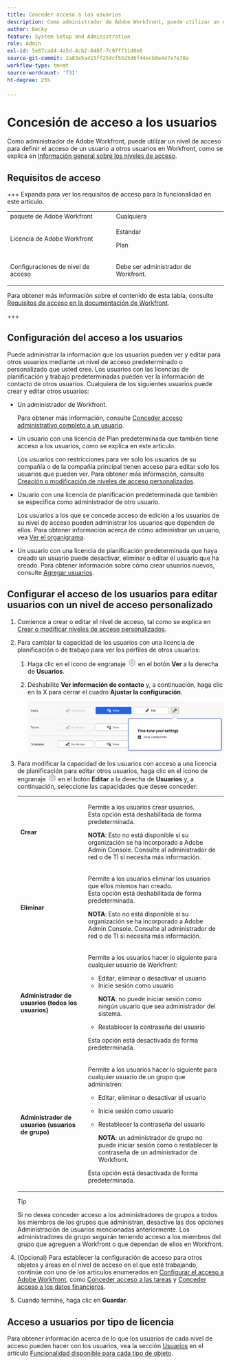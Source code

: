 ```yaml
---
title: Conceder acceso a los usuarios
description: Como administrador de Adobe Workfront, puede utilizar un nivel de acceso para definir el acceso de un usuario a otros usuarios en Workfront.
author: Becky
feature: System Setup and Administration
role: Admin
exl-id: 5e87cad4-4a5d-4cb2-848f-7c97ff11d0e8
source-git-commit: 2a83e5a415ff254cf5525d6f44ecb0e447e7e70a
workflow-type: tm+mt
source-wordcount: '731'
ht-degree: 25%

---
```



# Concesión de acceso a los usuarios

Como administrador de Adobe Workfront, puede utilizar un nivel de acceso para definir el acceso de un usuario a otros usuarios en Workfront, como se explica en [Información general sobre los niveles de acceso](../../../administration-and-setup/add-users/access-levels-and-object-permissions/access-levels-overview.md).

## Requisitos de acceso

+++ Expanda para ver los requisitos de acceso para la funcionalidad en este artículo.

<table style="table-layout:auto"> 
 <col> 
 <col> 
 <tbody> 
  <tr> 
   <td role="rowheader">paquete de Adobe Workfront</td> 
   <td>Cualquiera</td> 
  </tr> 
  <tr> 
   <td role="rowheader">Licencia de Adobe Workfront</td> 
   <td><p>Estándar</p>
   <p>Plan</p></td> 
  </tr> 
  <tr> 
   <td role="rowheader">Configuraciones de nivel de acceso</td> 
   <td> <p>Debe ser administrador de Workfront.</p> </td> 
  </tr> 
 </tbody> 
</table>

Para obtener más información sobre el contenido de esta tabla, consulte [Requisitos de acceso en la documentación de Workfront](/help/quicksilver/administration-and-setup/add-users/access-levels-and-object-permissions/access-level-requirements-in-documentation.md).

+++

## Configuración del acceso a los usuarios

Puede administrar la información que los usuarios pueden ver y editar para otros usuarios mediante un nivel de acceso predeterminado o personalizado que usted cree. Los usuarios con las licencias de planificación y trabajo predeterminadas pueden ver la información de contacto de otros usuarios. Cualquiera de los siguientes usuarios puede crear y editar otros usuarios:

* Un administrador de Workfront.

  Para obtener más información, consulte [Conceder acceso administrativo completo a un usuario](../../../administration-and-setup/add-users/configure-and-grant-access/grant-a-user-full-administrative-access.md).

* Un usuario con una licencia de Plan predeterminada que también tiene acceso a los usuarios, como se explica en este artículo.

  Los usuarios con restricciones para ver solo los usuarios de su compañía o de la compañía principal tienen acceso para editar solo los usuarios que pueden ver. Para obtener más información, consulte [Creación o modificación de niveles de acceso personalizados](../../../administration-and-setup/add-users/configure-and-grant-access/create-modify-access-levels.md).

* Usuario con una licencia de planificación predeterminada que también se especifica como administrador de otro usuario.

  Los usuarios a los que se concede acceso de edición a los usuarios de su nivel de acceso pueden administrar los usuarios que dependen de ellos. Para obtener información acerca de cómo administrar un usuario, vea [Ver el organigrama](../../../people-teams-and-groups/work-directly-with-others/view-the-org-chart.md).

* Un usuario con una licencia de planificación predeterminada que haya creado un usuario puede desactivar, eliminar o editar el usuario que ha creado. Para obtener información sobre cómo crear usuarios nuevos, consulte [Agregar usuarios](../../../administration-and-setup/add-users/create-and-manage-users/add-users.md).

## Configurar el acceso de los usuarios para editar usuarios con un nivel de acceso personalizado

1. Comience a crear o editar el nivel de acceso, tal como se explica en [Crear o modificar niveles de acceso personalizados](../../../administration-and-setup/add-users/configure-and-grant-access/create-modify-access-levels.md).
1. Para cambiar la capacidad de los usuarios con una licencia de planificación o de trabajo para ver los perfiles de otros usuarios:

   1. Haga clic en el icono de engranaje ![](assets/gear-icon-settings.png) en el botón **Ver** a la derecha de **Usuarios**.

   1. Deshabilite **Ver información de contacto** y, a continuación, haga clic en la X para cerrar el cuadro **Ajustar la configuración**.

      ![ajustar la configuración de usuario](assets/fine-tune-users.png)

1. Para modificar la capacidad de los usuarios con acceso a una licencia de planificación para editar otros usuarios, haga clic en el icono de engranaje ![](assets/gear-icon-settings.png) en el botón **Editar** a la derecha de **Usuarios** y, a continuación, seleccione las capacidades que desee conceder:

   <table style="table-layout:auto"> 
    <col> 
    <col> 
    <tbody> 
     <tr> 
      <td role="rowheader"><strong>Crear</strong> </td> 
      <td> <p>Permite a los usuarios crear usuarios.<br>Esta opción está deshabilitada de forma predeterminada.</p> 
     <p><b>NOTA</b>: Esto no está disponible si su organización se ha incorporado a Adobe Admin Console. Consulte al administrador de red o de TI si necesita más información.</p>
        </td>  
     </tr> 
     <tr> 
      <td role="rowheader"><strong>Eliminar</strong> </td> 
      <td> <p> Permite a los usuarios eliminar los usuarios que ellos mismos han creado.<br>Esta opción está deshabilitada de forma predeterminada.</p> <p><b>NOTA</b>: Esto no está disponible si su organización se ha incorporado a Adobe Admin Console. Consulte al administrador de red o de TI si necesita más información.</p> </td> 
     </tr> 
     <tr> 
      <td role="rowheader"><strong>Administrador de usuarios (todos los usuarios)</strong> </td> 
      <td> <p>Permite a los usuarios hacer lo siguiente para cualquier usuario de Workfront:</p> 
       <ul> 
        <li>Editar, eliminar o desactivar el usuario</li> 
        <li>Inicie sesión como usuario<p><b>NOTA</b>: no puede iniciar sesión como ningún usuario que sea administrador del sistema.</p></li> 
        <li>Restablecer la contraseña del usuario</li> 
       </ul> <p>Esta opción está desactivada de forma predeterminada.</p> </td> 
     </tr> 
     <tr> 
      <td role="rowheader"><strong>Administrador de usuarios (usuarios de grupo)</strong> </td> 
      <td> <p>Permite a los usuarios hacer lo siguiente para cualquier usuario de un grupo que administren: 
        <ul>
         <li><p>Editar, eliminar o desactivar el usuario</p></li>
         <li>Inicie sesión como usuario</li>
         <li><p>Restablecer la contraseña del usuario</p><p><b>NOTA</b>: un administrador de grupo no puede iniciar sesión como o restablecer la contraseña de un administrador de Workfront.</p></li>
        </ul><p>Esta opción está desactivada de forma predeterminada.</p></p> </td> 
     </tr> 
    </tbody> 
   </table>

   >[!TIP]
   >
   >Si no desea conceder acceso a los administradores de grupos a todos los miembros de los grupos que administran, desactive las dos opciones Administración de usuarios mencionadas anteriormente. Los administradores de grupo seguirán teniendo acceso a los miembros del grupo que agreguen a Workfront o que dependan de ellos en Workfront.

1. (Opcional) Para establecer la configuración de acceso para otros objetos y áreas en el nivel de acceso en el que esté trabajando, continúe con uno de los artículos enumerados en [Configurar el acceso a Adobe Workfront](../../../administration-and-setup/add-users/configure-and-grant-access/configure-access.md), como [Conceder acceso a las tareas](../../../administration-and-setup/add-users/configure-and-grant-access/grant-access-tasks.md) y [Conceder acceso a los datos financieros](../../../administration-and-setup/add-users/configure-and-grant-access/grant-access-financial.md).
1. Cuando termine, haga clic en **Guardar**.

## Acceso a usuarios por tipo de licencia

Para obtener información acerca de lo que los usuarios de cada nivel de acceso pueden hacer con los usuarios, vea la sección [Usuarios](../../../administration-and-setup/add-users/access-levels-and-object-permissions/functionality-available-for-each-object-type.md#users) en el artículo [Funcionalidad disponible para cada tipo de objeto](../../../administration-and-setup/add-users/access-levels-and-object-permissions/functionality-available-for-each-object-type.md).
